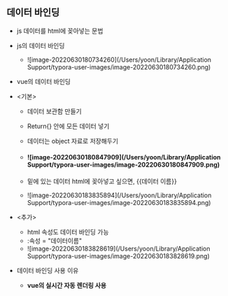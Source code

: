 ## 데이터 바인딩

- js 데이터를 html에 꽂아넣는 문법



- js의 데이터 바인딩
  - ![image-20220630180734260](/Users/yoon/Library/Application Support/typora-user-images/image-20220630180734260.png)



- vue의 데이터 바인딩

- <기본>

  - 데이터 보관함 만들기

  - Return{} 안에 모든 데이터 넣기

  - 데이터는 object 자료로 저장해두기

  - #### ![image-20220630180847909](/Users/yoon/Library/Application Support/typora-user-images/image-20220630180847909.png)

  - 밑에 있는 데이터 html에 꽂아넣고 싶으면, {{데이터 이름}}

  - ![image-20220630183835894](/Users/yoon/Library/Application Support/typora-user-images/image-20220630183835894.png)

  

- <추가>
  - html 속성도 데이터 바인딩 가능
  - :속성 = "데이터이름"
  - ![image-20220630183828619](/Users/yoon/Library/Application Support/typora-user-images/image-20220630183828619.png)





- 데이터 바인딩 사용 이유

  - **vue의 실시간 자동 렌더링 사용**

    





